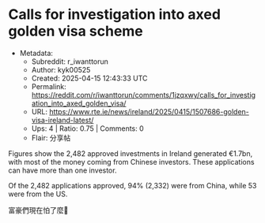 # Calls for investigation into axed golden visa scheme

- Metadata:
  - Subreddit: r_iwanttorun
  - Author: kyk00525
  - Created: 2025-04-15 12:43:33 UTC
  - Permalink: https://reddit.com/r/iwanttorun/comments/1jzqxwy/calls_for_investigation_into_axed_golden_visa/
  - URL: https://www.rte.ie/news/ireland/2025/0415/1507686-golden-visa-ireland-latest/
  - Ups: 4 | Ratio: 0.75 | Comments: 0
  - Flair: 分享帖


Figures show the 2,482 approved investments in Ireland generated €1.7bn,
with most of the money coming from Chinese investors. These applications
can have more than one investor.

Of the 2,482 applications approved, 94% (2,332) were from China, while
53 were from the US.

富豪們現在怕了麼💸


